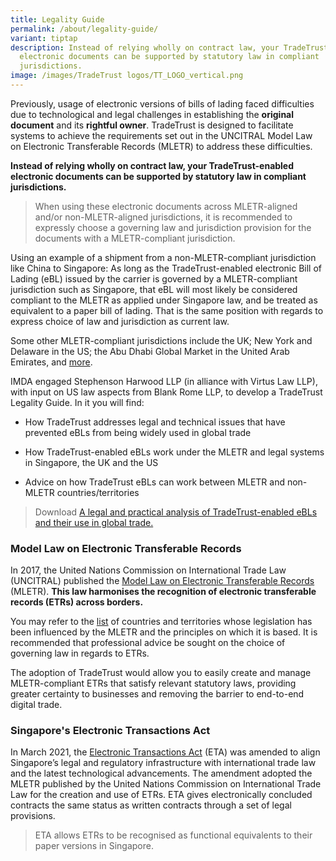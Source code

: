 ```yaml
---
title: Legality Guide
permalink: /about/legality-guide/
variant: tiptap
description: Instead of relying wholly on contract law, your TradeTrust-enabled
  electronic documents can be supported by statutory law in compliant
  jurisdictions.
image: /images/TradeTrust logos/TT_LOGO_vertical.png
---
```

<p>Previously, usage of electronic versions of bills of lading faced difficulties
due to technological and legal challenges in establishing the <strong>original document</strong> and
its <strong>rightful owner</strong>. TradeTrust is designed to facilitate
systems to achieve the requirements set out in the UNCITRAL Model Law on
Electronic Transferable Records (MLETR) to address these difficulties.</p>
<p><strong>Instead of relying wholly on contract law, your TradeTrust-enabled electronic documents can be supported by statutory law in compliant jurisdictions.</strong>
</p>
<blockquote>
<p>When using these electronic documents across MLETR-aligned and/or non-MLETR-aligned
jurisdictions, it is recommended to expressly choose a governing law and
jurisdiction provision for the documents with a MLETR-compliant jurisdiction.</p>
</blockquote>
<p>Using an example of a shipment from a non-MLETR-compliant jurisdiction
like China to Singapore: As long as the TradeTrust-enabled electronic Bill
of Lading (eBL) issued by the carrier is governed by a MLETR-compliant
jurisdiction such as Singapore, that eBL will most likely be considered
compliant to the MLETR as applied under Singapore law, and be treated as
equivalent to a paper bill of lading. That is the same position with regards
to express choice of law and jurisdiction as current law.</p>
<p>Some other MLETR-compliant jurisdictions include<strong> </strong>the<strong> </strong>UK;
New York and Delaware in the US; the Abu Dhabi Global Market in the United
Arab Emirates, and <a href="https://uncitral.un.org/en/texts/ecommerce/modellaw/electronic_transferable_records/status" rel="noopener noreferrer nofollow" target="_blank">more</a>.</p>
<p>IMDA engaged Stephenson Harwood LLP (in alliance with Virtus Law LLP),
with input on US law aspects from Blank Rome LLP, to develop a TradeTrust
Legality Guide. In it you will find:</p>
<ul data-tight="true" class="tight">
<li>
<p>How TradeTrust addresses legal and technical issues that have prevented
eBLs from being widely used in global trade</p>
</li>
<li>
<p>How TradeTrust-enabled eBLs work under the MLETR and legal systems in
Singapore, the UK and the US</p>
</li>
<li>
<p>Advice on how TradeTrust eBLs can work between MLETR and non-MLETR countries/territories</p>
<p></p>
</li>
</ul>
<blockquote>
<p>Download <a href="/files/TradeTrust_Legal_Analysis_Article.pdf" rel="noopener noreferrer nofollow" target="_blank">A legal and practical analysis of TradeTrust-enabled eBLs and their use in global trade.</a>
</p>
<p></p>
</blockquote>
<p></p>
<h3><strong>Model Law on Electronic Transferable Records</strong></h3>
<p>In 2017, the United Nations Commission on International Trade Law (UNCITRAL)
published the <a href="https://uncitral.un.org/en/texts/ecommerce/modellaw/electronic_transferable_records" rel="noopener noreferrer nofollow" target="_blank">Model Law on Electronic Transferable Records</a> (MLETR). <strong>This law harmonises the recognition of electronic transferable records (ETRs) across borders.&nbsp;</strong>
</p>
<p>You may refer to the <a href="https://uncitral.un.org/en/texts/ecommerce/modellaw/electronic_transferable_records/status" rel="noopener noreferrer nofollow" target="_blank">list</a> of
countries and territories whose legislation has been influenced by the
MLETR and the principles on which it is based. It is recommended that professional
advice be sought on the choice of governing law in regards to ETRs.</p>
<p>The adoption of TradeTrust would allow you to easily create and manage
MLETR-compliant ETRs that satisfy relevant statutory laws, providing greater
certainty to businesses and removing the barrier to end-to-end digital
trade.</p>
<h3><strong>Singapore's Electronic Transactions Act</strong></h3>
<p>In March 2021, the <a href="https://www.imda.gov.sg/regulations-and-licensing-listing/electronic-transactions-act-and-regulations" rel="noopener noreferrer nofollow" target="_blank">Electronic Transactions Act</a> (ETA)
was amended to align Singapore’s legal and regulatory infrastructure with
international trade law and the latest technological advancements. The
amendment adopted the MLETR published by the United Nations Commission
on International Trade Law for the creation and use of ETRs. ETA gives
electronically concluded contracts the same status as written contracts
through a set of legal provisions.</p>
<blockquote>
<p>ETA allows ETRs to be recognised as functional equivalents to their paper
versions in Singapore.</p>
</blockquote>
<p></p>
<p></p>